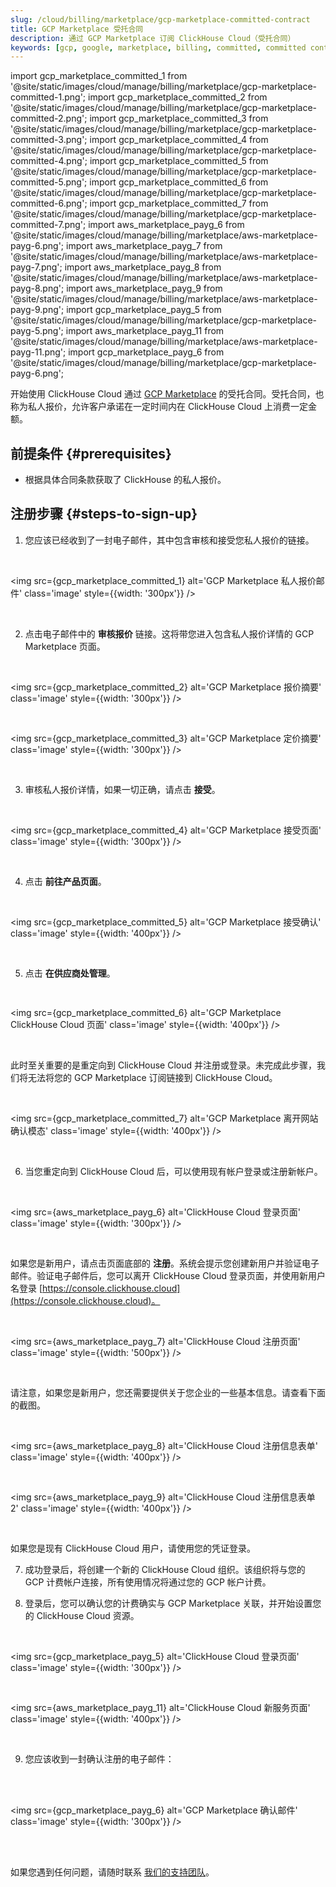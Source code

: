 ```yaml
---
slug: /cloud/billing/marketplace/gcp-marketplace-committed-contract
title: GCP Marketplace 受托合同
description: 通过 GCP Marketplace 订阅 ClickHouse Cloud（受托合同）
keywords: [gcp, google, marketplace, billing, committed, committed contract]
---
```


import gcp_marketplace_committed_1 from '@site/static/images/cloud/manage/billing/marketplace/gcp-marketplace-committed-1.png';
import gcp_marketplace_committed_2 from '@site/static/images/cloud/manage/billing/marketplace/gcp-marketplace-committed-2.png';
import gcp_marketplace_committed_3 from '@site/static/images/cloud/manage/billing/marketplace/gcp-marketplace-committed-3.png';
import gcp_marketplace_committed_4 from '@site/static/images/cloud/manage/billing/marketplace/gcp-marketplace-committed-4.png';
import gcp_marketplace_committed_5 from '@site/static/images/cloud/manage/billing/marketplace/gcp-marketplace-committed-5.png';
import gcp_marketplace_committed_6 from '@site/static/images/cloud/manage/billing/marketplace/gcp-marketplace-committed-6.png';
import gcp_marketplace_committed_7 from '@site/static/images/cloud/manage/billing/marketplace/gcp-marketplace-committed-7.png';
import aws_marketplace_payg_6 from '@site/static/images/cloud/manage/billing/marketplace/aws-marketplace-payg-6.png';
import aws_marketplace_payg_7 from '@site/static/images/cloud/manage/billing/marketplace/aws-marketplace-payg-7.png';
import aws_marketplace_payg_8 from '@site/static/images/cloud/manage/billing/marketplace/aws-marketplace-payg-8.png';
import aws_marketplace_payg_9 from '@site/static/images/cloud/manage/billing/marketplace/aws-marketplace-payg-9.png';
import gcp_marketplace_payg_5 from '@site/static/images/cloud/manage/billing/marketplace/gcp-marketplace-payg-5.png';
import aws_marketplace_payg_11 from '@site/static/images/cloud/manage/billing/marketplace/aws-marketplace-payg-11.png';
import gcp_marketplace_payg_6 from '@site/static/images/cloud/manage/billing/marketplace/gcp-marketplace-payg-6.png';

开始使用 ClickHouse Cloud 通过 [GCP Marketplace](https://console.cloud.google.com/marketplace) 的受托合同。受托合同，也称为私人报价，允许客户承诺在一定时间内在 ClickHouse Cloud 上消费一定金额。

## 前提条件 {#prerequisites}

- 根据具体合同条款获取了 ClickHouse 的私人报价。

## 注册步骤 {#steps-to-sign-up}

1. 您应该已经收到了一封电子邮件，其中包含审核和接受您私人报价的链接。

<br />

<img src={gcp_marketplace_committed_1}
    alt='GCP Marketplace 私人报价邮件'
    class='image'
    style={{width: '300px'}}
/>

<br />

2. 点击电子邮件中的 **审核报价** 链接。这将带您进入包含私人报价详情的 GCP Marketplace 页面。

<br />

<img src={gcp_marketplace_committed_2}
    alt='GCP Marketplace 报价摘要'
    class='image'
    style={{width: '300px'}}
/>

<br />

<img src={gcp_marketplace_committed_3}
    alt='GCP Marketplace 定价摘要'
    class='image'
    style={{width: '300px'}}
/>

<br />

3. 审核私人报价详情，如果一切正确，请点击 **接受**。

<br />

<img src={gcp_marketplace_committed_4}
    alt='GCP Marketplace 接受页面'
    class='image'
    style={{width: '300px'}}
/>

<br />

4. 点击 **前往产品页面**。

<br />

<img src={gcp_marketplace_committed_5}
    alt='GCP Marketplace 接受确认'
    class='image'
    style={{width: '400px'}}
/>

<br />

5. 点击 **在供应商处管理**。

<br />

<img src={gcp_marketplace_committed_6}
    alt='GCP Marketplace ClickHouse Cloud 页面'
    class='image'
    style={{width: '400px'}}
/>

<br />

此时至关重要的是重定向到 ClickHouse Cloud 并注册或登录。未完成此步骤，我们将无法将您的 GCP Marketplace 订阅链接到 ClickHouse Cloud。

<br />

<img src={gcp_marketplace_committed_7}
    alt='GCP Marketplace 离开网站确认模态'
    class='image'
    style={{width: '400px'}}
/>

<br />

6. 当您重定向到 ClickHouse Cloud 后，可以使用现有帐户登录或注册新帐户。

<br />

<img src={aws_marketplace_payg_6}
    alt='ClickHouse Cloud 登录页面'
    class='image'
    style={{width: '300px'}}
/>

<br />

如果您是新用户，请点击页面底部的 **注册**。系统会提示您创建新用户并验证电子邮件。验证电子邮件后，您可以离开 ClickHouse Cloud 登录页面，并使用新用户名登录 [https://console.clickhouse.cloud](https://console.clickhouse.cloud)。

<br />

<img src={aws_marketplace_payg_7}
    alt='ClickHouse Cloud 注册页面'
    class='image'
    style={{width: '500px'}}
/>

<br />

请注意，如果您是新用户，您还需要提供关于您企业的一些基本信息。请查看下面的截图。

<br />

<img src={aws_marketplace_payg_8}
    alt='ClickHouse Cloud 注册信息表单'
    class='image'
    style={{width: '400px'}}
/>

<br />

<img src={aws_marketplace_payg_9}
    alt='ClickHouse Cloud 注册信息表单 2'
    class='image'
    style={{width: '400px'}}
/>

<br />

如果您是现有 ClickHouse Cloud 用户，请使用您的凭证登录。

7. 成功登录后，将创建一个新的 ClickHouse Cloud 组织。该组织将与您的 GCP 计费帐户连接，所有使用情况将通过您的 GCP 帐户计费。

8. 登录后，您可以确认您的计费确实与 GCP Marketplace 关联，并开始设置您的 ClickHouse Cloud 资源。

<br />

<img src={gcp_marketplace_payg_5}
    alt='ClickHouse Cloud 登录页面'
    class='image'
    style={{width: '300px'}}
/>

<br />

<img src={aws_marketplace_payg_11}
    alt='ClickHouse Cloud 新服务页面'
    class='image'
    style={{width: '400px'}}
/>

<br />

9. 您应该收到一封确认注册的电子邮件：

<br />
<br />

<img src={gcp_marketplace_payg_6}
    alt='GCP Marketplace 确认邮件'
    class='image'
    style={{width: '300px'}}
/>

<br />

<br />

如果您遇到任何问题，请随时联系 [我们的支持团队](https://clickhouse.com/support/program)。
